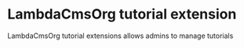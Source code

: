 # LambdaCmsOrg tutorial extension

LambdaCmsOrg tutorial extensions allows admins to manage tutorials
